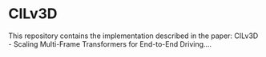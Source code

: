 # CILv3D
This repository contains the implementation described in the paper: CILv3D - Scaling Multi-Frame Transformers for End-to-End Driving....

